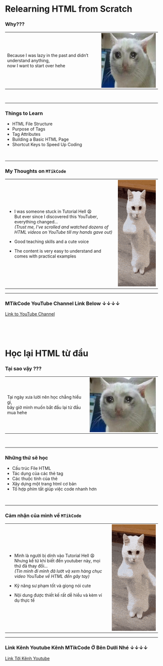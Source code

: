 # Relearning HTML from Scratch
### Why???

<table>
    <tr>
        <td>Because I was lazy in the past and didn’t understand anything, <br>now I want to start over hehe</td>
        <td>
            <img src="assets\cry_cat.webp" alt="crying cat huhu" width="280" height="180" style="display:block; margin:auto;">
        </td>
    </tr>
</table>
<br>

---

### Things to Learn
- HTML File Structure
- Purpose of Tags
- Tag Attributes
- Building a Basic HTML Page
- Shortcut Keys to Speed Up Coding  
<br>

---

### My Thoughts on `MTikCode`

<table>
<tr>
  <td>

- I was someone stuck in Tutorial Hell 😩  
  But ever since I discovered this YouTuber, everything changed...  
  *(Trust me, I’ve scrolled and watched dozens of HTML videos on YouTube till my hands gave out)*

- Good teaching skills and a cute voice  
- The content is very easy to understand and comes with practical examples

  </td>
  <td>
    <img src="./assets/dancing-cat.gif" alt="dancing cat hehee" width="280" height="350">
  </td>
</tr>
</table>

---

### MTikCode YouTube Channel Link Below ↓↓↓↓

[Link to YouTube Channel](https://www.youtube.com/@MTikCode)

<br>
<br>
<br>



# Học lại HTML từ đầu
### Tại sao vậy ???
<table>
    <tr>
        <td>Tại ngày xưa lười nên học chẳng hiểu gì, <br>bây giờ mình muốn bắt đầu lại từ đầu mua hehe</td>
        <td>
            <img src="assets\cry_cat.webp" alt="meo khoc huhu" width="280" height="180" style="display:block; margin:auto;">
        </td>
    </tr>

</table>

<br>

---

### Những thứ sẽ học
- Cấu trúc File HTML
- Tác dụng của các thẻ tag
- Các thuộc tính của thẻ
- Xây dựng một trang html cơ bản 
- Tổ hợp phím tắt giúp việc code nhanh hơn
<br>

---

### Cảm nhận của mình về `MTikCode`

<table>
<tr>
  <td>

- Mình là người bị dính vào Tutorial Hell 😩  
  Nhưng kể từ khi biết đến youtuber này, mọi thứ đã thay đổi...  
  *(Tin mình đi mình đã lướt và xem hàng chục video YouTube về HTML đến gãy tay)*

- Kỹ năng sư phạm tốt và giọng nói cute  
- Nội dung được thiết kế rất dễ hiểu và kèm ví dụ thực tế

  </td>
  <td>
    <img src="./assets/dancing-cat.gif" alt="meo nhay hehee" width="280" height="350">
  </td>
</tr>
</table>


---

### Link Kênh Youtube Kênh MTikCode Ở Bên Dưới Nhé ↓↓↓↓

[Link Tới Kênh Youtube](https://www.youtube.com/@MTikCode)







